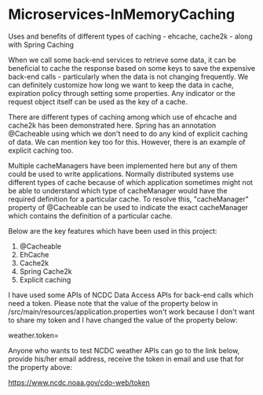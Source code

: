 # Microservices-InMemoryCaching
Uses and benefits of different types of caching - ehcache, cache2k - along with Spring Caching

When we call some back-end services to retrieve some data, it can be beneficial to cache the response based on some keys to save the expensive back-end calls - particularly when the data is not changing frequently. We can definitely customize how long we want to keep the data in cache, expiration policy through setting some properties. Any indicator or the request object itself can be used as the key of a cache.

There are different types of caching among which use of ehcache and cache2k has been demonstrated here. Spring has an annotation @Cacheable using which we don't need to do any kind of explicit caching of data. We can mention key too for this. However, there is an example of explicit caching too. 

Multiple cacheManagers have been implemented here but any of them could be used to write applications. Normally distributed systems use different types of cache because of which application sometimes might not be able to understand which type of cacheManager would have the required definition for a particular cache. To resolve this, "cacheManager" property of @Cacheable can be used to indicate the exact cacheManager which contains the definition of a particular cache. 

Below are the key features which have been used in this project:

1. @Cacheable
2. EhCache
3. Cache2k
4. Spring Cache2k
5. Explicit caching

I have used some APIs of NCDC Data Access APIs for back-end calls which need a token. Please note that the value of the property below in /src/main/resources/application.properties won't work because I don't want to share my token and I have changed the value of the property below:

weather.token=

Anyone who wants to test NCDC weather APIs can go to the link below, provide his/her email address, receive the token in email and use that for the property above:

https://www.ncdc.noaa.gov/cdo-web/token
